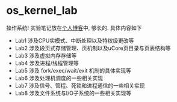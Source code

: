# os_kernel_lab
 操作系统!
 实验笔记放在[个人博客](https://yogdzewa.github.io/2021-10/Archive-ucore/)中, 够长的.
 具体内容如下
- Lab1 涉及CPU实模式、中断处理以及特权级更改等
- Lab2 涉及段页式存储管理、页机制以及uCore页目录与页表结构等
- Lab3 涉及虚拟内存存储等
- Lab4 涉及进程/线程管理等
- Lab5 涉及 fork/exec/wait/exit 机制的具体实现等
- Lab6 涉及处理机调度的一些相关实现
- Lab7 涉及信号、管程、死锁和进程通信的一些相关实现
- Lab8 涉及文件系统与I/O子系统的一些相关实现等